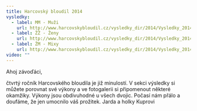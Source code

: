 ```yaml
---
title: Harcovský bloudil 2014
vysledky:
  - label: MM - Muži
    url: http://www.harcovskybloudil.cz/vysledky_dir/2014/Vysledky_2014_MM.pdf
  - label: ŽŽ - Ženy
    url: http://www.harcovskybloudil.cz/vysledky_dir/2014/Vysledky_2014_ZZ.pdf
  - label: ŽM - Mixy
    url: http://www.harcovskybloudil.cz/vysledky_dir/2014/Vysledky_2014_MZ.pdf
video: ""
---
```

Ahoj závoďáci,

čtvrtý ročník Harcovského bloudila je již minulostí. V sekci výsledky si můžete porovnat své výkony a ve fotogalerii si připomenout některé okamžiky. Výkony jsou obdivuhodné u všech dvojic. Počasí nám přálo a doufáme, že jen umocnilo váš prožitek.
Jarda a holky Kuprovi
